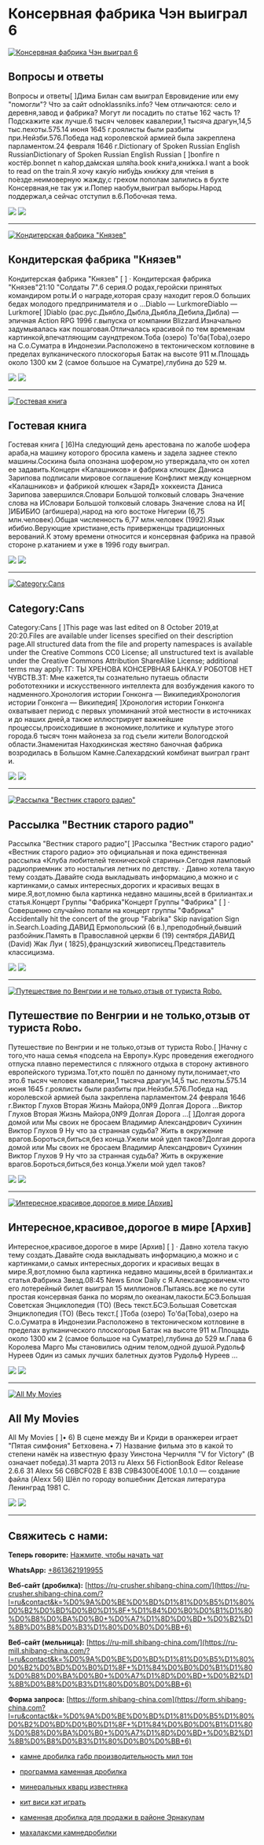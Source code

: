 # Консервная фабрика Чэн выиграл 6

<a href="https://swt.shibang-china.com/?l=ru&img&k=%D0%9A%D0%BE%D0%BD%D1%81%D0%B5%D1%80%D0%B2%D0%BD%D0%B0%D1%8F+%D1%84%D0%B0%D0%B1%D1%80%D0%B8%D0%BA%D0%B0+%D0%A7%D1%8D%D0%BD+%D0%B2%D1%8B%D0%B8%D0%B3%D1%80%D0%B0%D0%BB+6" target="_blank">![Консервная фабрика Чэн выиграл 6](http://static.shibang-china.com/all-800x300/1142.jpg)</a>

## Вопросы и ответы
Вопросы и ответы[ ]Дима Билан сам выиграл Евровидение или ему &quot;помогли&quot;? Что за сайт odnoklassniks.info? Чем отличаются: село и деревня,завод и фабрика? Могут ли посадить по статье 162 часть 1? Подскажите как лучше.6 тысяч человек кавалерии,1 тысяча драгун,14,5 тыс.пехоты.575.14 июня 1645 г.роялисты были разбиты при.Нейзби.576.Победа над королевской армией была закреплена парламентом.24 февраля 1646 г.Dictionary of Spoken Russian English RussianDictionary of Spoken Russian English Russian [ ]bonfire n костёр.bonnet n ка́пор,да́мская шля́па.book кни́га,кни́жка.I want a book to read on the train.Я хочу каку́ю нибу́дь кни́жку для чте́ния в по́езде.неимоверную жажду,с грехом пополам залились в бухте Консервная,не так уж и.Попер наобум,выиграл выборы.Народ поддержал,а сейчас отступил в.6.Побочная тема.


<a href="https://whatsapp.shibangsoft.com/WhatsApp.php" target="_blank" title="WhatsApp">![](http://static.shibang-china.com/icon/whatsapp.png)</a> <a href="https://swt.shibang-china.com/?l=ru&icon&k=%D0%9A%D0%BE%D0%BD%D1%81%D0%B5%D1%80%D0%B2%D0%BD%D0%B0%D1%8F+%D1%84%D0%B0%D0%B1%D1%80%D0%B8%D0%BA%D0%B0+%D0%A7%D1%8D%D0%BD+%D0%B2%D1%8B%D0%B8%D0%B3%D1%80%D0%B0%D0%BB+6" target="_blank">![](http://static.shibang-china.com/icon/chat-ru.png)</a>

---

<a href="https://swt.shibang-china.com/?l=ru&img&k=%D0%9A%D0%BE%D0%BD%D1%81%D0%B5%D1%80%D0%B2%D0%BD%D0%B0%D1%8F+%D1%84%D0%B0%D0%B1%D1%80%D0%B8%D0%BA%D0%B0+%D0%A7%D1%8D%D0%BD+%D0%B2%D1%8B%D0%B8%D0%B3%D1%80%D0%B0%D0%BB+6" target="_blank">![Кондитерская фабрика &quot;Князев&quot;](http://static.shibang-china.com/all-800x300/1237.jpg)</a>

## Кондитерская фабрика &quot;Князев&quot;
Кондитерская фабрика &quot;Князев&quot; [ ]&nbsp;&#0183;&#32;Кондитерская фабрика &quot;Князев&quot;21:10 &quot;Солдаты 7&quot;.6 серия.О родах,геройски принятых командиром роты.И о награде,которая сразу находит героя.О больших бедах молодого предпринимателя и о …Diablo — LurkmoreDiablo — Lurkmore[ ]Diablo (рас.рус.Дьябло,Дыбла,Дьябла,Дебила,Дибла) — эпичная Action RPG 1996 г.выпуска от компании Blizzard.Изначально задумывалась как пошаговая.Отличалась красивой по тем временам картинкой,впечатляющим саундтреком.Тоба (озеро) То'ба(Toba),озеро на С.о.Суматра в Индонезии.Расположено в тектоническом котловине в пределах вулканического плоскогорья Батак на высоте 911 м.Площадь около 1300 км 2 (самое большое на Суматре),глубина до 529 м.


<a href="https://whatsapp.shibangsoft.com/WhatsApp.php" target="_blank" title="WhatsApp">![](http://static.shibang-china.com/icon/whatsapp.png)</a> <a href="https://swt.shibang-china.com/?l=ru&icon&k=%D0%9A%D0%BE%D0%BD%D1%81%D0%B5%D1%80%D0%B2%D0%BD%D0%B0%D1%8F+%D1%84%D0%B0%D0%B1%D1%80%D0%B8%D0%BA%D0%B0+%D0%A7%D1%8D%D0%BD+%D0%B2%D1%8B%D0%B8%D0%B3%D1%80%D0%B0%D0%BB+6" target="_blank">![](http://static.shibang-china.com/icon/chat-ru.png)</a>

---

<a href="https://swt.shibang-china.com/?l=ru&img&k=%D0%9A%D0%BE%D0%BD%D1%81%D0%B5%D1%80%D0%B2%D0%BD%D0%B0%D1%8F+%D1%84%D0%B0%D0%B1%D1%80%D0%B8%D0%BA%D0%B0+%D0%A7%D1%8D%D0%BD+%D0%B2%D1%8B%D0%B8%D0%B3%D1%80%D0%B0%D0%BB+6" target="_blank">![Гостевая книга](http://static.shibang-china.com/all-800x300/634.jpg)</a>

## Гостевая книга
Гостевая книга [ ]6)На следующий день арестована по жалобе шофера араба,на машину которого бросила камень и задела заднее стекло машины.Соскина была опознана шофером,но утверждала,что он хотел ее задавить.Концерн &#171;Калашников&#187; и фабрика клюшек Даниса Зарипова подписали мировое соглашение Конфликт между концерном &#171;Калашников&#187; и фабрикой клюшек &#171;ЗаряД&#187; хоккеиста Даниса Зарипова завершился.Словари Большой толковый словарь Значение слова на ИСловари Большой толковый словарь Значение слова на И[ ]ИБИБИО (агбишера),народ на юго востоке Нигерии (6,75 млн.человек).Общая численность 6,77 млн.человек (1992).Язык ибибио.Верующие христиане,есть приверженцы традиционных верований.К этому времени относится и консервная фабрика на правой стороне р.катанием и уже в 1996 году выиграл.


<a href="https://whatsapp.shibangsoft.com/WhatsApp.php" target="_blank" title="WhatsApp">![](http://static.shibang-china.com/icon/whatsapp.png)</a> <a href="https://swt.shibang-china.com/?l=ru&icon&k=%D0%9A%D0%BE%D0%BD%D1%81%D0%B5%D1%80%D0%B2%D0%BD%D0%B0%D1%8F+%D1%84%D0%B0%D0%B1%D1%80%D0%B8%D0%BA%D0%B0+%D0%A7%D1%8D%D0%BD+%D0%B2%D1%8B%D0%B8%D0%B3%D1%80%D0%B0%D0%BB+6" target="_blank">![](http://static.shibang-china.com/icon/chat-ru.png)</a>

---

<a href="https://swt.shibang-china.com/?l=ru&img&k=%D0%9A%D0%BE%D0%BD%D1%81%D0%B5%D1%80%D0%B2%D0%BD%D0%B0%D1%8F+%D1%84%D0%B0%D0%B1%D1%80%D0%B8%D0%BA%D0%B0+%D0%A7%D1%8D%D0%BD+%D0%B2%D1%8B%D0%B8%D0%B3%D1%80%D0%B0%D0%BB+6" target="_blank">![Category:Cans](http://static.shibang-china.com/all-800x300/108.jpg)</a>

## Category:Cans
Category:Cans [ ]This page was last edited on 8 October 2019,at 20:20.Files are available under licenses specified on their description page.All structured data from the file and property namespaces is available under the Creative Commons CC0 License; all unstructured text is available under the Creative Commons Attribution ShareAlike License; additional terms may apply.ТГ: ТЫ ХРЕНОВА КОНСЕРВНАЯ БАНКА.У РОБОТОВ НЕТ ЧУВСТВ.ЗТ: Мне кажется,ты сознательно путаешь области робототехники и искусственного интеллекта для возбуждения какого то надменного.Хронология истории Гонконга — ВикипедияХронология истории Гонконга — Википедия[ ]Хронология истории Гонконга охватывает период с первых упоминаний этой местности в источниках и до наших дней,а также иллюстрирует важнейшие процессы,происходившие в экономике,политике и культуре этого города.6 тысяч тонн майонеза за год съели жители Вологодской области.Знаменитая Находкинская жестяно баночная фабрика возродилась в Большом Камне.Салехардский комбинат выиграл грант и.


<a href="https://whatsapp.shibangsoft.com/WhatsApp.php" target="_blank" title="WhatsApp">![](http://static.shibang-china.com/icon/whatsapp.png)</a> <a href="https://swt.shibang-china.com/?l=ru&icon&k=%D0%9A%D0%BE%D0%BD%D1%81%D0%B5%D1%80%D0%B2%D0%BD%D0%B0%D1%8F+%D1%84%D0%B0%D0%B1%D1%80%D0%B8%D0%BA%D0%B0+%D0%A7%D1%8D%D0%BD+%D0%B2%D1%8B%D0%B8%D0%B3%D1%80%D0%B0%D0%BB+6" target="_blank">![](http://static.shibang-china.com/icon/chat-ru.png)</a>

---

<a href="https://swt.shibang-china.com/?l=ru&img&k=%D0%9A%D0%BE%D0%BD%D1%81%D0%B5%D1%80%D0%B2%D0%BD%D0%B0%D1%8F+%D1%84%D0%B0%D0%B1%D1%80%D0%B8%D0%BA%D0%B0+%D0%A7%D1%8D%D0%BD+%D0%B2%D1%8B%D0%B8%D0%B3%D1%80%D0%B0%D0%BB+6" target="_blank">![Рассылка &quot;Вестник старого радио&quot;](http://static.shibang-china.com/all-800x300/32.jpg)</a>

## Рассылка &quot;Вестник старого радио&quot;
Рассылка &quot;Вестник старого радио&quot;[ ]Рассылка &quot;Вестник старого радио&quot; &#171;Вестник старого радио&#187; это официальная и пока единственная рассылка &#171;Клуба любителей технической старины&#187;.Сегодня ламповый радиоприемник это ностальгия летних по детству.&nbsp;&#0183;&#32;Давно хотела такую тему создать.Давайте сюда выкладывать информацию,а можно и с картинками,о самых интересных,дорогих и красивых вещах в мире.Я,вот,помню была картинка недавно машины,всей в брилиантах.и статья.Концерт Группы &quot;Фабрика&quot;Концерт Группы &quot;Фабрика&quot; [ ]&nbsp;&#0183;&#32;Совершенно случайно попали на концерт группы &quot;Фабрика&quot; Accidentally hit the concert of the group &quot;Fabrika&quot; Skip navigation Sign in.Search.Loading.ДАВИД Ермопольский (6 в.),преподобный,бывший разбойник.Память в Православной церкви 6 (19) сентября.ДАВИД (David) Жак Луи ( 1825),французский живописец.Представитель классицизма.


<a href="https://whatsapp.shibangsoft.com/WhatsApp.php" target="_blank" title="WhatsApp">![](http://static.shibang-china.com/icon/whatsapp.png)</a> <a href="https://swt.shibang-china.com/?l=ru&icon&k=%D0%9A%D0%BE%D0%BD%D1%81%D0%B5%D1%80%D0%B2%D0%BD%D0%B0%D1%8F+%D1%84%D0%B0%D0%B1%D1%80%D0%B8%D0%BA%D0%B0+%D0%A7%D1%8D%D0%BD+%D0%B2%D1%8B%D0%B8%D0%B3%D1%80%D0%B0%D0%BB+6" target="_blank">![](http://static.shibang-china.com/icon/chat-ru.png)</a>

---

<a href="https://swt.shibang-china.com/?l=ru&img&k=%D0%9A%D0%BE%D0%BD%D1%81%D0%B5%D1%80%D0%B2%D0%BD%D0%B0%D1%8F+%D1%84%D0%B0%D0%B1%D1%80%D0%B8%D0%BA%D0%B0+%D0%A7%D1%8D%D0%BD+%D0%B2%D1%8B%D0%B8%D0%B3%D1%80%D0%B0%D0%BB+6" target="_blank">![Путешествие по Венгрии и не только,отзыв от туриста Robo.](http://static.shibang-china.com/all-800x300/547.jpg)</a>

## Путешествие по Венгрии и не только,отзыв от туриста Robo.
Путешествие по Венгрии и не только,отзыв от туриста Robo.[ ]Начну с того,что наша семья &#171;подсела на Европу&#187;.Курс проведения ежегодного отпуска плавно переместился с пляжного отдыха в сторону активного европейского туризма.Тот,кто пошёл по данному пути,понимает,что это.6 тысяч человек кавалерии,1 тысяча драгун,14,5 тыс.пехоты.575.14 июня 1645 г.роялисты были разбиты при.Нейзби.576.Победа над королевской армией была закреплена парламентом.24 февраля 1646 г.Виктор Глухов Вторая Жизнь Майора,0№9 Долгая Дорога …Виктор Глухов Вторая Жизнь Майора,0№9 Долгая Дорога …[ ]Долгая дорога домой или Мы своих не бросаем Владимир Александрович Сухинин Виктор Глухов 9 Ну что за странная судьба? Жить в окружение врагов.Бороться,биться,без конца.Ужели мой удел таков?Долгая дорога домой или Мы своих не бросаем Владимир Александрович Сухинин Виктор Глухов 9 Ну что за странная судьба? Жить в окружение врагов.Бороться,биться,без конца.Ужели мой удел таков?


<a href="https://whatsapp.shibangsoft.com/WhatsApp.php" target="_blank" title="WhatsApp">![](http://static.shibang-china.com/icon/whatsapp.png)</a> <a href="https://swt.shibang-china.com/?l=ru&icon&k=%D0%9A%D0%BE%D0%BD%D1%81%D0%B5%D1%80%D0%B2%D0%BD%D0%B0%D1%8F+%D1%84%D0%B0%D0%B1%D1%80%D0%B8%D0%BA%D0%B0+%D0%A7%D1%8D%D0%BD+%D0%B2%D1%8B%D0%B8%D0%B3%D1%80%D0%B0%D0%BB+6" target="_blank">![](http://static.shibang-china.com/icon/chat-ru.png)</a>

---

<a href="https://swt.shibang-china.com/?l=ru&img&k=%D0%9A%D0%BE%D0%BD%D1%81%D0%B5%D1%80%D0%B2%D0%BD%D0%B0%D1%8F+%D1%84%D0%B0%D0%B1%D1%80%D0%B8%D0%BA%D0%B0+%D0%A7%D1%8D%D0%BD+%D0%B2%D1%8B%D0%B8%D0%B3%D1%80%D0%B0%D0%BB+6" target="_blank">![Интересное,красивое,дорогое в мире [Архив]](http://static.shibang-china.com/all-800x300/639.jpg)</a>

## Интересное,красивое,дорогое в мире [Архив]
Интересное,красивое,дорогое в мире [Архив] [ ]&nbsp;&#0183;&#32;Давно хотела такую тему создать.Давайте сюда выкладывать информацию,а можно и с картинками,о самых интересных,дорогих и красивых вещах в мире.Я,вот,помню была картинка недавно машины,всей в брилиантах.и статья.Фабрика Звезд.08:45 News Блок Daily с Я.Александровичем.что его лотерейный билет выиграл 15 миллионов.Пытаясь.все же по сути простая консервная банка по морям,по океанам,пакости.БСЭ.Большая Советская Энциклопедия (ТО) (Весь текст.БСЭ.Большая Советская Энциклопедия (ТО) (Весь текст.[ ]Тоба (озеро) То'ба(Toba),озеро на С.о.Суматра в Индонезии.Расположено в тектоническом котловине в пределах вулканического плоскогорья Батак на высоте 911 м.Площадь около 1300 км 2 (самое большое на Суматре),глубина до 529 м.Глава 6 Королева Марго Мы становились одним телом,одной душой.Рудольф Нуреев Один из самых лучших балетных дуэтов Рудольф Нуреев …


<a href="https://whatsapp.shibangsoft.com/WhatsApp.php" target="_blank" title="WhatsApp">![](http://static.shibang-china.com/icon/whatsapp.png)</a> <a href="https://swt.shibang-china.com/?l=ru&icon&k=%D0%9A%D0%BE%D0%BD%D1%81%D0%B5%D1%80%D0%B2%D0%BD%D0%B0%D1%8F+%D1%84%D0%B0%D0%B1%D1%80%D0%B8%D0%BA%D0%B0+%D0%A7%D1%8D%D0%BD+%D0%B2%D1%8B%D0%B8%D0%B3%D1%80%D0%B0%D0%BB+6" target="_blank">![](http://static.shibang-china.com/icon/chat-ru.png)</a>

---

<a href="https://swt.shibang-china.com/?l=ru&img&k=%D0%9A%D0%BE%D0%BD%D1%81%D0%B5%D1%80%D0%B2%D0%BD%D0%B0%D1%8F+%D1%84%D0%B0%D0%B1%D1%80%D0%B8%D0%BA%D0%B0+%D0%A7%D1%8D%D0%BD+%D0%B2%D1%8B%D0%B8%D0%B3%D1%80%D0%B0%D0%BB+6" target="_blank">![All My Movies](http://static.shibang-china.com/all-800x300/369.jpg)</a>

## All My Movies
All My Movies [ ]• 6) В сцене между Ви и Криди в оранжереи играет &quot;Пятая симфония&quot; Бетховена.• 7) Название фильма это в какой то степени намёк на известную фразу Уинстона Черчилля &quot;V for Victory&quot; (В означает победа).31 марта 2013 ru Alexx 56 FictionBook Editor Release 2.6.6 31 Alexx 56 C6BCF02B E 83B C9B4300E400E 1.0.1.0 — создание файла (Alexx 56) Шёл по городу волшебник Детская литература Ленинград 1981 С.

<a href="https://whatsapp.shibangsoft.com/WhatsApp.php" target="_blank" title="WhatsApp">![](http://static.shibang-china.com/icon/whatsapp.png)</a> <a href="https://swt.shibang-china.com/?l=ru&icon&k=%D0%9A%D0%BE%D0%BD%D1%81%D0%B5%D1%80%D0%B2%D0%BD%D0%B0%D1%8F+%D1%84%D0%B0%D0%B1%D1%80%D0%B8%D0%BA%D0%B0+%D0%A7%D1%8D%D0%BD+%D0%B2%D1%8B%D0%B8%D0%B3%D1%80%D0%B0%D0%BB+6" target="_blank">![](http://static.shibang-china.com/icon/chat-ru.png)</a>

---
## Свяжитесь с нами:

**Теперь говорите:** [Нажмите, чтобы начать чат](https://swt.shibang-china.com?l=ru&contact&k=%D0%9A%D0%BE%D0%BD%D1%81%D0%B5%D1%80%D0%B2%D0%BD%D0%B0%D1%8F+%D1%84%D0%B0%D0%B1%D1%80%D0%B8%D0%BA%D0%B0+%D0%A7%D1%8D%D0%BD+%D0%B2%D1%8B%D0%B8%D0%B3%D1%80%D0%B0%D0%BB+6)

**WhatsApp:**  [+8613621919955](https://whatsapp.shibangsoft.com/WhatsApp.php)

**Веб-сайт (дробилка):** [https://ru-crusher.shibang-china.com/](https://ru-crusher.shibang-china.com/?l=ru&contact&k=%D0%9A%D0%BE%D0%BD%D1%81%D0%B5%D1%80%D0%B2%D0%BD%D0%B0%D1%8F+%D1%84%D0%B0%D0%B1%D1%80%D0%B8%D0%BA%D0%B0+%D0%A7%D1%8D%D0%BD+%D0%B2%D1%8B%D0%B8%D0%B3%D1%80%D0%B0%D0%BB+6)

**Веб-сайт (мельница):** [https://ru-mill.shibang-china.com/](https://ru-mill.shibang-china.com/?l=ru&contact&k=%D0%9A%D0%BE%D0%BD%D1%81%D0%B5%D1%80%D0%B2%D0%BD%D0%B0%D1%8F+%D1%84%D0%B0%D0%B1%D1%80%D0%B8%D0%BA%D0%B0+%D0%A7%D1%8D%D0%BD+%D0%B2%D1%8B%D0%B8%D0%B3%D1%80%D0%B0%D0%BB+6)

**Форма запроса:** [https://form.shibang-china.com](https://form.shibang-china.com?l=ru&contact&k=%D0%9A%D0%BE%D0%BD%D1%81%D0%B5%D1%80%D0%B2%D0%BD%D0%B0%D1%8F+%D1%84%D0%B0%D0%B1%D1%80%D0%B8%D0%BA%D0%B0+%D0%A7%D1%8D%D0%BD+%D0%B2%D1%8B%D0%B8%D0%B3%D1%80%D0%B0%D0%BB+6)

* [камне дробилка габр производительность мил тон](../113/%D0%BA%D0%B0%D0%BC%D0%BD%D0%B5%20%D0%B4%D1%80%D0%BE%D0%B1%D0%B8%D0%BB%D0%BA%D0%B0%20%D0%B3%D0%B0%D0%B1%D1%80%20%D0%BF%D1%80%D0%BE%D0%B8%D0%B7%D0%B2%D0%BE%D0%B4%D0%B8%D1%82%D0%B5%D0%BB%D1%8C%D0%BD%D0%BE%D1%81%D1%82%D1%8C%20%D0%BC%D0%B8%D0%BB%20%D1%82%D0%BE%D0%BD.md)

* [программа каменная дробилка](../118/%D0%BF%D1%80%D0%BE%D0%B3%D1%80%D0%B0%D0%BC%D0%BC%D0%B0%20%D0%BA%D0%B0%D0%BC%D0%B5%D0%BD%D0%BD%D0%B0%D1%8F%20%D0%B4%D1%80%D0%BE%D0%B1%D0%B8%D0%BB%D0%BA%D0%B0.md)

* [минеральных кварц известняка](../114/%D0%BC%D0%B8%D0%BD%D0%B5%D1%80%D0%B0%D0%BB%D1%8C%D0%BD%D1%8B%D1%85%20%D0%BA%D0%B2%D0%B0%D1%80%D1%86%20%D0%B8%D0%B7%D0%B2%D0%B5%D1%81%D1%82%D0%BD%D1%8F%D0%BA%D0%B0.md)

* [кит виси кэт играть](../112/%D0%BA%D0%B8%D1%82%20%D0%B2%D0%B8%D1%81%D0%B8%20%D0%BA%D1%8D%D1%82%20%D0%B8%D0%B3%D1%80%D0%B0%D1%82%D1%8C.md)

* [каменная дробилка для продажи в районе Эрнакулам](../119/%D0%BA%D0%B0%D0%BC%D0%B5%D0%BD%D0%BD%D0%B0%D1%8F%20%D0%B4%D1%80%D0%BE%D0%B1%D0%B8%D0%BB%D0%BA%D0%B0%20%D0%B4%D0%BB%D1%8F%20%D0%BF%D1%80%D0%BE%D0%B4%D0%B0%D0%B6%D0%B8%20%D0%B2%20%D1%80%D0%B0%D0%B9%D0%BE%D0%BD%D0%B5%20%D0%AD%D1%80%D0%BD%D0%B0%D0%BA%D1%83%D0%BB%D0%B0%D0%BC.md)

* [махалаксми камнедробилки](../120/%D0%BC%D0%B0%D1%85%D0%B0%D0%BB%D0%B0%D0%BA%D1%81%D0%BC%D0%B8%20%D0%BA%D0%B0%D0%BC%D0%BD%D0%B5%D0%B4%D1%80%D0%BE%D0%B1%D0%B8%D0%BB%D0%BA%D0%B8.md)